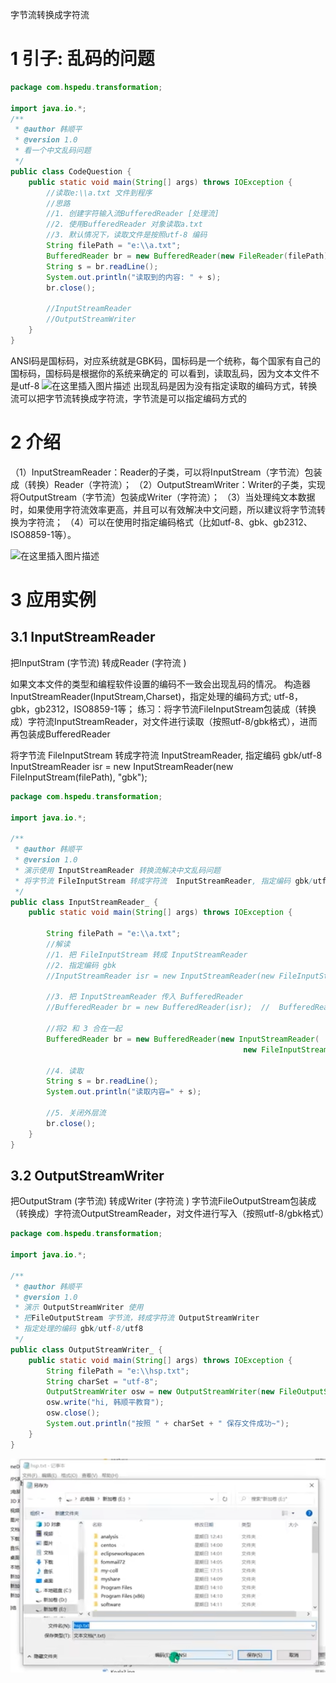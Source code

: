 字节流转换成字符流

# 1 引子: 乱码的问题

```java
package com.hspedu.transformation;

import java.io.*;
/**
 * @author 韩顺平
 * @version 1.0
 * 看一个中文乱码问题
 */
public class CodeQuestion {
    public static void main(String[] args) throws IOException {
        //读取e:\\a.txt 文件到程序
        //思路
        //1. 创建字符输入流BufferedReader [处理流]
        //2. 使用BufferedReader 对象读取a.txt
        //3. 默认情况下，读取文件是按照utf-8 编码
        String filePath = "e:\\a.txt";
        BufferedReader br = new BufferedReader(new FileReader(filePath)); //  BufferedReader 处理流 字符流
        String s = br.readLine();
        System.out.println("读取到的内容: " + s);
        br.close();
        
        //InputStreamReader
        //OutputStreamWriter
    }
}
```


ANSI码是国标码，对应系统就是GBK码，国标码是一个统称，每个国家有自己的国标码，国标码是根据你的系统来确定的
可以看到，读取乱码，因为文本文件不是utf-8 
![在这里插入图片描述](https://img-blog.csdnimg.cn/22e0e79af16f42e2a002ac29a05d820d.png)
出现乱码是因为没有指定读取的编码方式，转换流可以把字节流转换成字符流，字节流是可以指定编码方式的

# 2 介绍

（1）InputStreamReader：Reader的子类，可以将InputStream（字节流）包装成（转换）Reader（字符流）；
（2）OutputStreamWriter：Writer的子类，实现将OutputStream（字节流）包装成Writer（字符流）；
（3）当处理纯文本数据时，如果使用字符流效率更高，并且可以有效解决中文问题，所以建议将字节流转换为字符流；
（4）可以在使用时指定编码格式（比如utf-8、gbk、gb2312、ISO8859-1等）。

![在这里插入图片描述](https://img-blog.csdnimg.cn/067e0c0f95a249dab0788da517b7ca32.png?x-oss-process=image/watermark,type_ZmFuZ3poZW5naGVpdGk,shadow_10,text_aHR0cHM6Ly9ibG9nLmNzZG4ubmV0L25pbmdtZW5nc2h1eGlhd28=,size_16,color_FFFFFF,t_70)

# 3 应用实例

## 3.1 InputStreamReader
把InputStram (字节流) 转成Reader (字符流  )

如果文本文件的类型和编程软件设置的编码不一致会出现乱码的情况。
构造器InputStreamReader(InputStream,Charset)，指定处理的编码方式;
utf-8，gbk，gb2312，ISO8859-1等；
练习：将字节流FileInputStream包装成（转换成）字符流InputStreamReader，对文件进行读取（按照utf-8/gbk格式），进而再包装成BufferedReader

将字节流 FileInputStream 转成字符流  InputStreamReader, 指定编码 gbk/utf-8
InputStreamReader isr = new InputStreamReader(new FileInputStream(filePath), "gbk");  

```java
package com.hspedu.transformation;

import java.io.*;

/**
 * @author 韩顺平
 * @version 1.0
 * 演示使用 InputStreamReader 转换流解决中文乱码问题
 * 将字节流 FileInputStream 转成字符流  InputStreamReader, 指定编码 gbk/utf-8
 */
public class InputStreamReader_ {
    public static void main(String[] args) throws IOException {

        String filePath = "e:\\a.txt";
        //解读
        //1. 把 FileInputStream 转成 InputStreamReader
        //2. 指定编码 gbk
        //InputStreamReader isr = new InputStreamReader(new FileInputStream(filePath), "gbk");   //  将字节流 FileInputStream 转成字符流  InputStreamReader, 指定编码 gbk/utf-8
        
        //3. 把 InputStreamReader 传入 BufferedReader
        //BufferedReader br = new BufferedReader(isr);  //  BufferedReader 处理流 字符流

        //将2 和 3 合在一起
        BufferedReader br = new BufferedReader(new InputStreamReader(
                                                    new FileInputStream(filePath), "gbk"));

        //4. 读取
        String s = br.readLine();
        System.out.println("读取内容=" + s);
        
        //5. 关闭外层流
        br.close();
    }
}

```

## 3.2 OutputStreamWriter
把OutputStram (字节流) 转成Writer (字符流  )
字节流FileOutputStream包装成（转换成）字符流OutputStreamReader，对文件进行写入（按照utf-8/gbk格式）

```java
package com.hspedu.transformation;

import java.io.*;

/**
 * @author 韩顺平
 * @version 1.0
 * 演示 OutputStreamWriter 使用
 * 把FileOutputStream 字节流，转成字符流 OutputStreamWriter
 * 指定处理的编码 gbk/utf-8/utf8
 */
public class OutputStreamWriter_ {
    public static void main(String[] args) throws IOException {
        String filePath = "e:\\hsp.txt";
        String charSet = "utf-8";
        OutputStreamWriter osw = new OutputStreamWriter(new FileOutputStream(filePath), charSet);
        osw.write("hi, 韩顺平教育");
        osw.close();
        System.out.println("按照 " + charSet + " 保存文件成功~");
    }
}

```


![](image/Pasted%20image%2020230423144013.png)